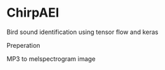 # ChirpAEI

Bird sound identification using tensor flow and keras

Preperation

MP3 to melspectrogram image
